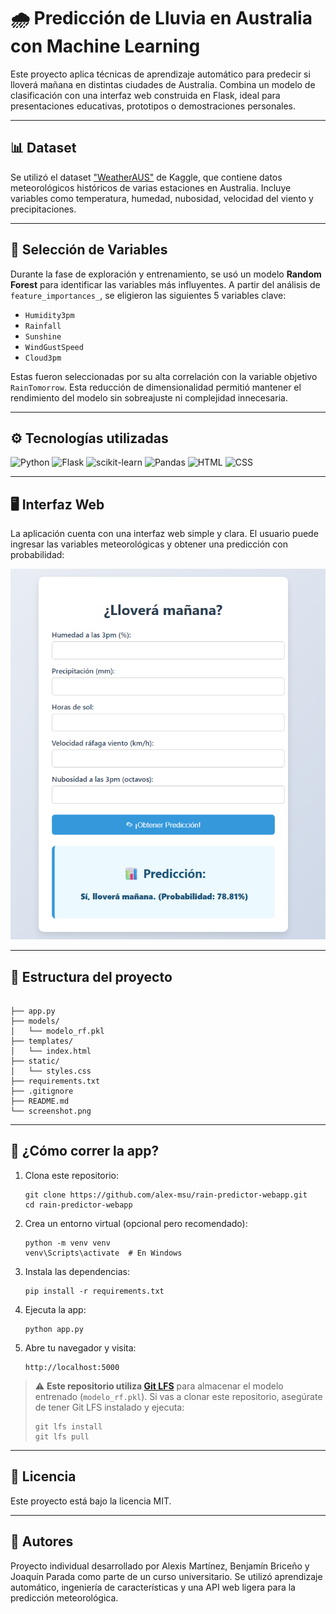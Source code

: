 # 🌧️ Predicción de Lluvia en Australia con Machine Learning

Este proyecto aplica técnicas de aprendizaje automático para predecir si lloverá mañana en distintas ciudades de Australia. Combina un modelo de clasificación con una interfaz web construida en Flask, ideal para presentaciones educativas, prototipos o demostraciones personales.

---

## 📊 Dataset

Se utilizó el dataset ["WeatherAUS"](https://www.kaggle.com/datasets/trisha2094/weatheraus) de Kaggle, que contiene datos meteorológicos históricos de varias estaciones en Australia. Incluye variables como temperatura, humedad, nubosidad, velocidad del viento y precipitaciones.

---

## 🧠 Selección de Variables

Durante la fase de exploración y entrenamiento, se usó un modelo **Random Forest** para identificar las variables más influyentes. A partir del análisis de `feature_importances_`, se eligieron las siguientes 5 variables clave:

- `Humidity3pm`
- `Rainfall`
- `Sunshine`
- `WindGustSpeed`
- `Cloud3pm`

Estas fueron seleccionadas por su alta correlación con la variable objetivo `RainTomorrow`. Esta reducción de dimensionalidad permitió mantener el rendimiento del modelo sin sobreajuste ni complejidad innecesaria.

---

## ⚙️ Tecnologías utilizadas

![Python](https://img.shields.io/badge/python-3670A0?style=for-the-badge&logo=python&logoColor=ffdd54) ![Flask](https://img.shields.io/badge/flask-%23000.svg?style=for-the-badge&logo=flask&logoColor=white) ![scikit-learn](https://img.shields.io/badge/scikit--learn-%23F7931E.svg?style=for-the-badge&logo=scikit-learn&logoColor=white) ![Pandas](https://img.shields.io/badge/pandas-%23150458.svg?style=for-the-badge&logo=pandas&logoColor=white) ![HTML](https://img.shields.io/badge/HTML-%23E34F26.svg?style=for-the-badge&logo=html5&logoColor=white) ![CSS](https://img.shields.io/badge/CSS-639.svg?style=for-the-badge&logo=css&logoColor=white)     


[//]: # "- Python 3"
[//]: # "- Flask"
[//]: # "- scikit-learn"
[//]: # "- pandas"
[//]: # "- HTML + CSS"

---

## 🖥️ Interfaz Web

La aplicación cuenta con una interfaz web simple y clara. El usuario puede ingresar las variables meteorológicas y obtener una predicción con probabilidad:

![screenshot](screenshot.png)

---

## 📁 Estructura del proyecto

```

├── app.py
├── models/
│   └── modelo_rf.pkl
├── templates/
│   └── index.html
├── static/
│   └── styles.css
├── requirements.txt
├── .gitignore
├── README.md
└── screenshot.png

````

---

## 🚀 ¿Cómo correr la app?

1. Clona este repositorio:
   ```
   git clone https://github.com/alex-msu/rain-predictor-webapp.git
   cd rain-predictor-webapp

2. Crea un entorno virtual (opcional pero recomendado):

   ```
   python -m venv venv
   venv\Scripts\activate  # En Windows

3. Instala las dependencias:

   ```
   pip install -r requirements.txt

4. Ejecuta la app:

   ```
   python app.py

5. Abre tu navegador y visita:

   ```
   http://localhost:5000

> ⚠️ **Este repositorio utiliza [Git LFS](https://git-lfs.github.com/)** para almacenar el modelo entrenado (`modelo_rf.pkl`).
> Si vas a clonar este repositorio, asegúrate de tener Git LFS instalado y ejecuta:
>
> ```
> git lfs install
> git lfs pull

---

## 📄 Licencia

Este proyecto está bajo la licencia MIT.

---

## 👤 Autores

Proyecto individual desarrollado por Alexis Martínez, Benjamín Briceño y Joaquín Parada como parte de un curso universitario. Se utilizó aprendizaje automático, ingeniería de características y una API web ligera para la predicción meteorológica.
